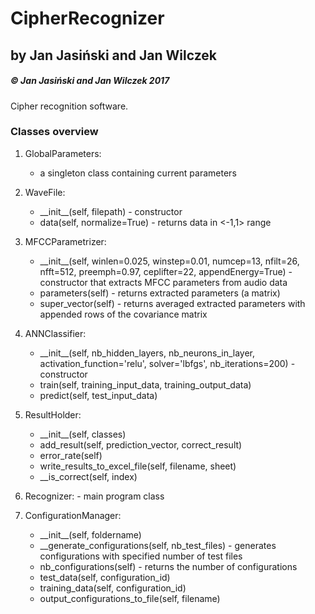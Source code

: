 # CipherRecognizer

## by Jan Jasiński and Jan Wilczek
##### &copy; Jan Jasiński and Jan Wilczek 2017

Cipher recognition software.

### Classes overview

1. GlobalParameters:
   - a singleton class containing current parameters

1. WaveFile:
    * \_\_init__(self, filepath)  - constructor   
    * data(self, normalize=True) - returns data in <-1,1> range
  
 2. MFCCParametrizer:
    * \_\_init__(self,
                 winlen=0.025,
                 winstep=0.01,
                 numcep=13,
                 nfilt=26,
                 nfft=512,
                 preemph=0.97,
                 ceplifter=22,
                 appendEnergy=True) - constructor that extracts MFCC parameters from audio data
    * parameters(self) - returns extracted parameters (a matrix)
	* super\_vector(self) - returns averaged extracted parameters with appended rows of the covariance matrix
  
 3. ANNClassifier:
    * \_\_init__(self, nb_hidden_layers, nb_neurons_in_layer, activation_function='relu', solver='lbfgs', nb_iterations=200) - constructor
    * train(self, training_input_data, training_output_data)
    * predict(self, test_input_data)
    
 4. ResultHolder:
    * \_\_init__(self, classes)
    * add_result(self, prediction_vector, correct_result)
    * error_rate(self)
    * write_results_to_excel_file(self, filename, sheet)
    * \_\_is_correct(self, index)
  
 4. Recognizer: - main program class


 5. ConfigurationManager:
    * \_\_init__(self, foldername)
    * \_\_generate_configurations(self, nb_test_files) - generates configurations with specified number of test files
    * nb_configurations(self) - returns the number of configurations
    * test_data(self, configuration_id)
    * training_data(self, configuration_id)
    * output_configurations_to_file(self, filename)
